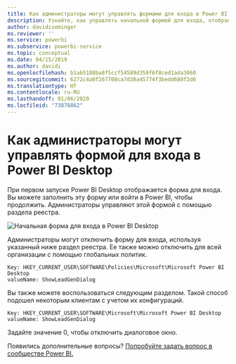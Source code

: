 ```yaml
---
title: Как администраторы могут управлять формами для входа в Power BI Desktop
description: Узнайте, как управлять начальной формой для входа, отображаемой при открытии Power BI Desktop.
author: davidiseminger
ms.reviewer: ''
ms.service: powerbi
ms.subservice: powerbi-service
ms.topic: conceptual
ms.date: 04/15/2019
ms.author: davidi
ms.openlocfilehash: b1ab5188ba8f5ccf54589d359f6f8ced1ada3060
ms.sourcegitcommit: 6272c4a0f267708ca7d38a45774f3bedd680f2d6
ms.translationtype: HT
ms.contentlocale: ru-RU
ms.lasthandoff: 01/06/2020
ms.locfileid: "73878862"
---
```

# <a name="how-administrators-can-manage-the-power-bi-desktop-sign-in-form"></a>Как администраторы могут управлять формой для входа в Power BI Desktop
При первом запуске Power BI Desktop отображается форма для входа. Вы можете заполнить эту форму или войти в Power BI, чтобы продолжить. Администраторы управляют этой формой с помощью раздела реестра. 

![Начальная форма для входа в Power BI Desktop](media/desktop-admin-sign-in-form/sign-in-form.png)

Администраторы могут отключить форму для входа, используя указанный ниже раздел реестра. Ее также можно отключить для всей организации с помощью глобальных политик.

```
Key: HKEY_CURRENT_USER\SOFTWARE\Policies\Microsoft\Microsoft Power BI Desktop
valueName: ShowLeadGenDialog
```
Вы также можете воспользоваться следующим разделом. Такой способ подошел некоторым клиентам с учетом их конфигураций.

```
Key: HKEY_CURRENT_USER\SOFTWARE\Microsoft\Microsoft Power BI Desktop
valueName: ShowLeadGenDialog
```

Задайте значение 0, чтобы отключить диалоговое окно.




Появились дополнительные вопросы? [Попробуйте задать вопрос в сообществе Power BI.](https://community.powerbi.com/)

